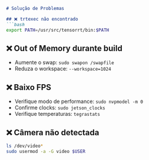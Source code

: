 ```markdown
# Solução de Problemas

## ❌ trtexec não encontrado
```bash
export PATH=/usr/src/tensorrt/bin:$PATH
```

## ❌ Out of Memory durante build
- Aumente o swap: `sudo swapon /swapfile`
- Reduza o workspace: `--workspace=1024`

## ❌ Baixo FPS
- Verifique modo de performance: `sudo nvpmodel -m 0`
- Confirme clocks: `sudo jetson_clocks`
- Verifique temperaturas: `tegrastats`

## ❌ Câmera não detectada
```bash
ls /dev/video*
sudo usermod -a -G video $USER
```